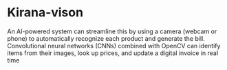 # Kirana-vison
An AI-powered system can streamline this by using a camera (webcam or phone) to automatically recognize each product and generate the bill. Convolutional neural networks (CNNs) combined with OpenCV can identify items from their images, look up prices, and update a digital invoice in real time
